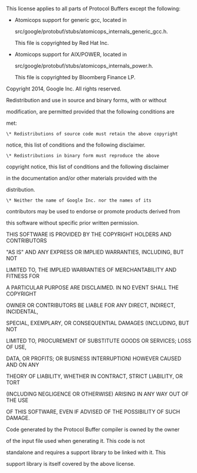 This license applies to all parts of Protocol Buffers except the following:



  - Atomicops support for generic gcc, located in

    src/google/protobuf/stubs/atomicops\_internals\_generic\_gcc.h.

    This file is copyrighted by Red Hat Inc.



  - Atomicops support for AIX/POWER, located in

    src/google/protobuf/stubs/atomicops\_internals\_power.h.

    This file is copyrighted by Bloomberg Finance LP.



Copyright 2014, Google Inc.  All rights reserved.



Redistribution and use in source and binary forms, with or without

modification, are permitted provided that the following conditions are

met:



    \* Redistributions of source code must retain the above copyright

notice, this list of conditions and the following disclaimer.

    \* Redistributions in binary form must reproduce the above

copyright notice, this list of conditions and the following disclaimer

in the documentation and/or other materials provided with the

distribution.

    \* Neither the name of Google Inc. nor the names of its

contributors may be used to endorse or promote products derived from

this software without specific prior written permission.



THIS SOFTWARE IS PROVIDED BY THE COPYRIGHT HOLDERS AND CONTRIBUTORS

"AS IS" AND ANY EXPRESS OR IMPLIED WARRANTIES, INCLUDING, BUT NOT

LIMITED TO, THE IMPLIED WARRANTIES OF MERCHANTABILITY AND FITNESS FOR

A PARTICULAR PURPOSE ARE DISCLAIMED. IN NO EVENT SHALL THE COPYRIGHT

OWNER OR CONTRIBUTORS BE LIABLE FOR ANY DIRECT, INDIRECT, INCIDENTAL,

SPECIAL, EXEMPLARY, OR CONSEQUENTIAL DAMAGES \(INCLUDING, BUT NOT

LIMITED TO, PROCUREMENT OF SUBSTITUTE GOODS OR SERVICES; LOSS OF USE,

DATA, OR PROFITS; OR BUSINESS INTERRUPTION\) HOWEVER CAUSED AND ON ANY

THEORY OF LIABILITY, WHETHER IN CONTRACT, STRICT LIABILITY, OR TORT

\(INCLUDING NEGLIGENCE OR OTHERWISE\) ARISING IN ANY WAY OUT OF THE USE

OF THIS SOFTWARE, EVEN IF ADVISED OF THE POSSIBILITY OF SUCH DAMAGE.



Code generated by the Protocol Buffer compiler is owned by the owner

of the input file used when generating it.  This code is not

standalone and requires a support library to be linked with it.  This

support library is itself covered by the above license.



